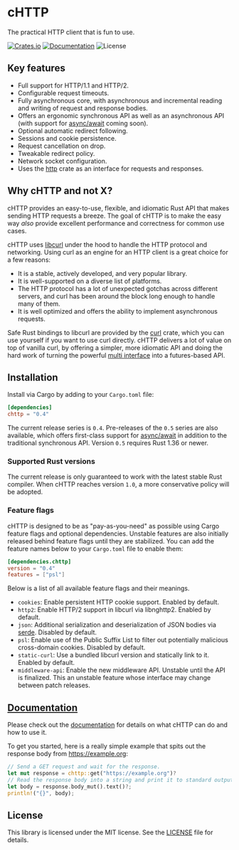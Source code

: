 # cHTTP

The practical HTTP client that is fun to use.

[![Crates.io](https://img.shields.io/crates/v/chttp.svg)](https://crates.io/crates/chttp)
[![Documentation](https://docs.rs/chttp/badge.svg)][documentation]
![License](https://img.shields.io/badge/license-MIT-blue.svg)

## Key features

- Full support for HTTP/1.1 and HTTP/2.
- Configurable request timeouts.
- Fully asynchronous core, with asynchronous and incremental reading and writing of request and response bodies.
- Offers an ergonomic synchronous API as well as an asynchronous API (with support for [async/await] coming soon).
- Optional automatic redirect following.
- Sessions and cookie persistence.
- Request cancellation on drop.
- Tweakable redirect policy.
- Network socket configuration.
- Uses the [http] crate as an interface for requests and responses.

## Why cHTTP and not X?

cHTTP provides an easy-to-use, flexible, and idiomatic Rust API that makes sending HTTP requests a breeze. The goal of cHTTP is to make the easy way _also_ provide excellent performance and correctness for common use cases.

cHTTP uses [libcurl] under the hood to handle the HTTP protocol and networking. Using curl as an engine for an HTTP client is a great choice for a few reasons:

- It is a stable, actively developed, and very popular library.
- It is well-supported on a diverse list of platforms.
- The HTTP protocol has a lot of unexpected gotchas across different servers, and curl has been around the block long enough to handle many of them.
- It is well optimized and offers the ability to implement asynchronous requests.

Safe Rust bindings to libcurl are provided by the [curl](https://crates.io/crates/curl) crate, which you can use yourself if you want to use curl directly. cHTTP delivers a lot of value on top of vanilla curl, by offering a simpler, more idiomatic API and doing the hard work of turning the powerful [multi interface] into a futures-based API.

## Installation

Install via Cargo by adding to your `Cargo.toml` file:

```toml
[dependencies]
chttp = "0.4"
```

The current release series is `0.4`. Pre-releases of the `0.5` series are also available, which offers first-class support for [async/await] in addition to the traditional synchronous API. Version `0.5` requires Rust 1.36 or newer.

### Supported Rust versions

The current release is only guaranteed to work with the latest stable Rust compiler. When cHTTP reaches version `1.0`, a more conservative policy will be adopted.

### Feature flags

cHTTP is designed to be as "pay-as-you-need" as possible using Cargo feature
flags and optional dependencies. Unstable features are also initially
released behind feature flags until they are stabilized. You can add the
feature names below to your `Cargo.toml` file to enable them:

```toml
[dependencies.chttp]
version = "0.4"
features = ["psl"]
```

Below is a list of all available feature flags and their meanings.

- `cookies`: Enable persistent HTTP cookie support. Enabled by default.
- `http2`: Enable HTTP/2 support in libcurl via libnghttp2. Enabled by default.
- `json`: Additional serialization and deserialization of JSON bodies via [serde]. Disabled by default.
- `psl`: Enable use of the Public Suffix List to filter out potentially malicious cross-domain cookies. Disabled by default.
- `static-curl`: Use a bundled libcurl version and statically link to it. Enabled by default.
- `middleware-api`: Enable the new middleware API. Unstable until the API is finalized. This an unstable feature whose interface may change between patch releases.

## [Documentation]

Please check out the [documentation] for details on what cHTTP can do and how to use it.

To get you started, here is a really simple example that spits out the response body from https://example.org:

```rust
// Send a GET request and wait for the response.
let mut response = chttp::get("https://example.org")?
// Read the response body into a string and print it to standard output.
let body = response.body_mut().text()?;
println!("{}", body);
```

## License

This library is licensed under the MIT license. See the [LICENSE](LICENSE) file for details.


[async/await]: https://rust-lang.github.io/async-book/01_getting_started/04_async_await_primer.html
[documentation]: https://docs.rs/chttp
[http]: https://github.com/hyperium/http
[libcurl]: https://curl.haxx.se/libcurl/
[multi interface]: https://curl.haxx.se/libcurl/c/libcurl-multi.html
[serde]: https://serde.rs
